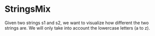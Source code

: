 # StringsMix
Given two strings s1 and s2, we want to visualize how different the two strings are. We will only take into account the lowercase letters (a to z).
